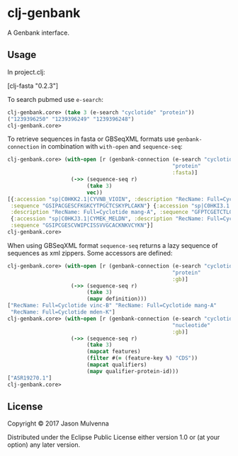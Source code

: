 # clj-genbank

A Genbank interface.

## Usage

In project.clj:

[clj-fasta "0.2.3"]

To search pubmed use `e-search`:

```clojure
clj-genbank.core> (take 3 (e-search "cyclotide" "protein"))
("1239396250" "1239396249" "1239396248")
clj-genbank.core>
```

To retrieve sequences in fasta or GBSeqXML formats use
`genbank-connection` in combination with `with-open` and
`sequence-seq`:

```clojure
clj-genbank.core> (with-open [r (genbank-connection (e-search "cyclotide" "protein")
                                                    "protein"
                                                    :fasta)]
                    (->> (sequence-seq r)
                         (take 3)
                         vec))
[{:accession "sp|C0HKK2.1|CYVNB_VIOIN", :description "RecName: Full=Cyclotide vinc-B",
 :sequence "GSIPACGESCFKGKCYTPGCTCSKYPLCAKN"} {:accession "sp|C0HKI3.1|CYMNA_MELAG",
 :description "RecName: Full=Cyclotide mang-A", :sequence "GFPTCGETCTLGTCNTPGCTCSWPICTRD"}
 {:accession "sp|C0HKJ3.1|CYMEK_MELDN", :description "RecName: Full=Cyclotide mden-K",
 :sequence "GSIPCGESCVWIPCISSVVGCACKNKVCYKN"}]
clj-genbank.core>
```

When using GBSeqXML format `sequence-seq` returns a lazy sequence of
sequences as xml zippers. Some accessors are defined:

```clojure
clj-genbank.core> (with-open [r (genbank-connection (e-search "cyclotide" "protein")
                                                    "protein"
                                                    :gb)]
                    (->> (sequence-seq r)
                         (take 3)
                         (mapv definition)))
["RecName: Full=Cyclotide vinc-B" "RecName: Full=Cyclotide mang-A"
 "RecName: Full=Cyclotide mden-K"]
clj-genbank.core> (with-open [r (genbank-connection (e-search "cyclotide" "nucleotide")
                                                    "nucleotide"
                                                    :gb)]
                    (->> (sequence-seq r)
                         (take 3)
                         (mapcat features)
                         (filter #(= (feature-key %) "CDS"))
                         (mapcat qualifiers)
                         (mapv qualifier-protein-id)))
["ASR19270.1"]
clj-genbank.core>
```

## License

Copyright © 2017 Jason Mulvenna

Distributed under the Eclipse Public License either version 1.0 or (at
your option) any later version.
